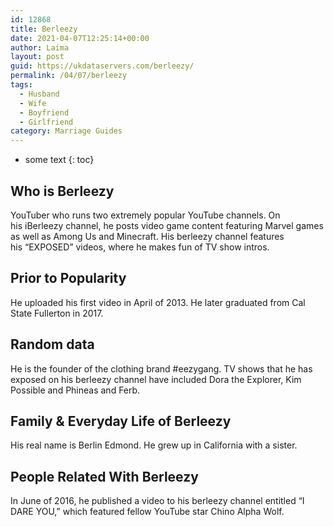 ```yaml
---
id: 12868
title: Berleezy
date: 2021-04-07T12:25:14+00:00
author: Laima
layout: post
guid: https://ukdataservers.com/berleezy/
permalink: /04/07/berleezy
tags:
  - Husband
  - Wife
  - Boyfriend
  - Girlfriend
category: Marriage Guides
---
```


* some text
{: toc}


## Who is Berleezy
                  
                  
                  
YouTuber who runs two extremely popular YouTube channels. On his iBerleezy channel, he posts video game content featuring Marvel games as well as Among Us and Minecraft. His berleezy channel features his &#8220;EXPOSED&#8221; videos, where he makes fun of TV show intros. 
                  
              
            
              
            
                
                
                
## Prior to Popularity
                  
                  
                  
He uploaded his first video in April of 2013. He later graduated from Cal State Fullerton in 2017. 
                  
              
            
              
            
                
                
                
## Random data
                  
                  
                  
He is the founder of the clothing brand #eezygang. TV shows that he has exposed on his berleezy channel have included Dora the Explorer, Kim Possible and Phineas and Ferb. 
                  
              
            
              
            
                
                
                
## Family & Everyday Life of Berleezy
                  
                  
                  
His real name is Berlin Edmond. He grew up in California with a sister.
                  
              
            
              
            
                
                
                
## People Related With Berleezy
                  
                  
                  
In June of 2016, he published a video to his berleezy channel entitled &#8220;I DARE YOU,&#8221; which featured fellow YouTube star Chino Alpha Wolf. 
                  
              
            
              
            
                
              
            
              
              
            
            
              
            
          
          
          